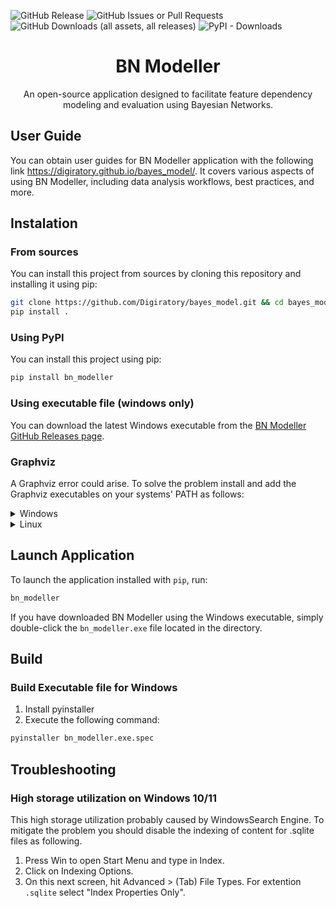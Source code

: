 ![GitHub Release](https://img.shields.io/github/v/release/Digiratory/bayes_model?link=https%3A%2F%2Fgithub.com%2FDigiratory%2Fbayes_model%2Freleases)
![GitHub Issues or Pull Requests](https://img.shields.io/github/issues/Digiratory/bayes_model?link=https%3A%2F%2Fgithub.com%2FDigiratory%2Fbayes_model%2Fissues)
![GitHub Downloads (all assets, all releases)](https://img.shields.io/github/downloads/Digiratory/bayes_model/total?label=GitHub%20Downloads)
![PyPI - Downloads](https://img.shields.io/pypi/dm/bn_modeller?label=PyPI%20-%20Downloads&link=https%3A%2F%2Fpypi.org%2Fproject%2Fbn-modeller%2F)

<p align="center">
    <h1 align="center">BN Modeller</h1>
    <p align="center">An open-source application designed to facilitate feature dependency modeling and evaluation using Bayesian Networks.</p>
</p>

## User Guide

You can obtain user guides for BN Modeller application with the following link https://digiratory.github.io/bayes_model/. It covers various aspects of using BN Modeller, including data analysis workflows, best practices, and more.

## Instalation

### From sources

You can install this project from sources by cloning this repository and installing it using pip:

```bash
git clone https://github.com/Digiratory/bayes_model.git && cd bayes_model
pip install .
```

### Using PyPI

You can install this project using pip:

```bash
pip install bn_modeller
```

### Using executable file (windows only)

You can download the latest Windows executable from the [BN Modeller GitHub Releases page](https://github.com/Digiratory/bayes_model/releases).

### Graphviz

A Graphviz error could arise. To solve the problem install and add the Graphviz executables on your systems' PATH as follows:

<details>
<summary>
Windows
</summary>

1. Install windows package from: <https://graphviz.org/download/> (Linux and Mac instructions can be found here as well)
2. Install python graphviz package
3. Press the Windows key
4. Type in the search box: edit environment variables for your account
5. Select Path
6. Click Edit… button
7. Click New
8. Add 'bin' folder to User path in environment variables manager (e.g: C:\Program Files (x86)\Graphviz2.38\bin)
9. Add location dot.exe to System Path (e.g: C:\Program Files (x86)\Graphviz2.38\bin\dot.exe)
10. Click OK and OK again

Once have done that, restart your python IDE (if it is open). If this was running in a CMD prompt (e.g.
Anaconda Command prompt), restart this prompt as well to make sure the prompt finds the new
environment variables.

<https://pygraphviz.github.io/documentation/stable/install.html>

</details>

<details>
<summary>
Linux
</summary>

```bash
sudo apt-get update && sudo apt-get install graphviz graphviz-dev
```

</details>

## Launch Application

To launch the application installed with `pip`, run:

```bash
bn_modeller
```

If you have downloaded BN Modeller using the Windows executable, simply double-click the `bn_modeller.exe` file located in the directory.

## Build

### Build Executable file for Windows

1. Install pyinstaller
2. Execute the following command:

```bash
pyinstaller bn_modeller.exe.spec
```

## Troubleshooting

### High storage utilization on Windows 10/11

This high storage utilization probably caused by WindowsSearch Engine. To mitigate the problem you should disable the indexing of content for .sqlite files as following.

1. Press Win to open Start Menu and type in Index.
2. Click on Indexing Options.
3. On this next screen, hit Advanced > (Tab) File Types. For extention `.sqlite` select "Index Properties Only".
